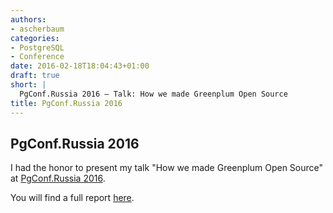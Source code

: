 ```yaml
---
authors:
- ascherbaum
categories:
- PostgreSQL
- Conference
date: 2016-02-18T18:04:43+01:00
draft: true
short: |
  PgConf.Russia 2016 – Talk: How we made Greenplum Open Source
title: PgConf.Russia 2016
---
```


## PgConf.Russia 2016

I had the honor to present my talk "How we made Greenplum Open Source" at [PgConf.Russia 2016](https://pgconf.ru/en/).

You will find a full report [here](http://andreas.scherbaum.la/blog/archives/901-PgConf.Russia-2016.html).

